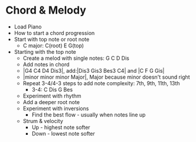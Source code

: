 # Chord & Melody

- Load Piano
- How to start a chord progression
- Start with top note or root note
  - C major: C(root) E G(top)
- Starting with the top note
  - Create a melod with single notes: G C D Dis
  - Add notes in chord
  - |G4 C4 D4 Dis3|, add:|Dis3 Gis3 Bes3 C4| and |C F G Gis|
  - |minor minor minor Major|, Major because minor doesn't sound right
  - Repeat 3-4/4-3 steps to add note complexity: 7th, 9th, 11th, 13th
    - 3-4: C Dis G Bes
  - Experiment with rhythm
  - Add a deeper root note
  - Experiment with inversions
    - Find the best flow - usually when notes line up
  - Strum & velocity
    - Up - highest note softer
    - Down - lowest note softer
